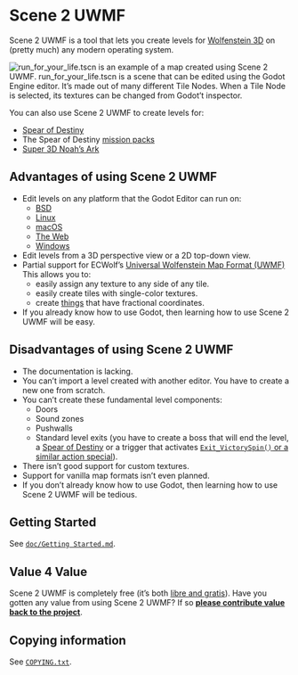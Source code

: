 # Scene 2 UWMF

Scene 2 UWMF is a tool that lets you create levels for
[Wolfenstein 3D](https://www.mobygames.com/game/wolfenstein-3d) on (pretty much)
any modern operating system.

![run_for_your_life.tscn is an example of a map created using Scene 2 UWMF.
run_for_your_life.tscn is a scene that can be edited using the Godot Engine
editor. It’s made out of many different Tile Nodes. When a Tile Node is
selected, its textures can be changed from Godot’t
inspector.](screenshot.webp "A level that was created with Scene 2 UWMF")

You can also use Scene 2 UWMF to create levels for:

- [Spear of Destiny](https://www.mobygames.com/game/dos/spear-of-destiny)
- The Spear of Destiny
[mission packs](https://wolfenstein.fandom.com/wiki/Spear_of_Destiny_mission_packs)
- [Super 3D Noah’s Ark](https://wisdomtree.itch.io/s3dna)

## Advantages of using Scene 2 UWMF

- Edit levels on any platform that the Godot Editor can run on:
	- [BSD](https://docs.freebsd.org/en/books/faq/#differences-to-other-bsds)
	- [Linux](https://kernel.org/linux.html)
	- [macOS](https://www.apple.com/macos)
	- [The Web](https://www.w3.org/TR/webarch/#intro)
	- [Windows](http://microsoft.com/windows)
- Edit levels from a 3D perspective view or a 2D top-down view.
- Partial support for ECWolf’s [Universal Wolfenstein Map Format
(UWMF)](https://maniacsvault.net/ecwolf/wiki/Universal_Wolfenstein_Map_Format)
This allows you to:
	- easily assign any texture to any side of any tile.
	- easily create tiles with single-color textures.
	- create [things] that have fractional coordinates.
- If you already know how to use Godot, then learning how to use Scene 2 UWMF
will be easy.

## Disadvantages of using Scene 2 UWMF

- The documentation is lacking.
- You can’t import a level created with another editor. You have to
create a new one from scratch.
- You can’t create these fundamental level components:
	- Doors
	- Sound zones
	- Pushwalls
	- Standard level exits (you have to create a boss that will end the
	level, a [Spear of Destiny][SOD item] or a trigger that activates
	[`Exit_VictorySpin()` or a similar action special][action specials]).
- There isn’t good support for custom textures.
- Support for vanilla map formats isn’t even planned.
- If you don’t already know how to use Godot, then learning how to use Scene
2 UWMF will be tedious.

## Getting Started

See [`doc/Getting Started.md`](doc/Getting%20Started.md).

## Value 4 Value

Scene 2 UWMF is completely free (it’s both [libre and
gratis](https://www.gnu.org/philosophy/free-sw.en.html)). Have you gotten any
value from using Scene 2 UWMF? If so [**please contribute value back to the
project**](doc/How%20to%20Contribute.md).

## Copying information

See [`COPYING.txt`](COPYING.txt).

[action specials]: https://maniacsvault.net/ecwolf/wiki/Action_specials#List_of_Action_specials
[SOD item]: https://maniacsvault.net/ecwolf/wiki/Classes:SpearOfDestiny
[things]: https://maniacsvault.net/ecwolf/wiki/Universal_Wolfenstein_Map_Format#Things
